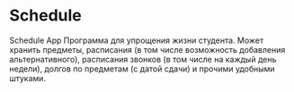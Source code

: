 # Schedule
Schedule App
Программа для упрощения жизни студента. Может хранить предметы, расписания (в том числе возможность добавления альтернативного), расписания звонков (в том числе на каждый день недели), долгов по предметам (с датой сдачи) и прочими удобными штуками.
